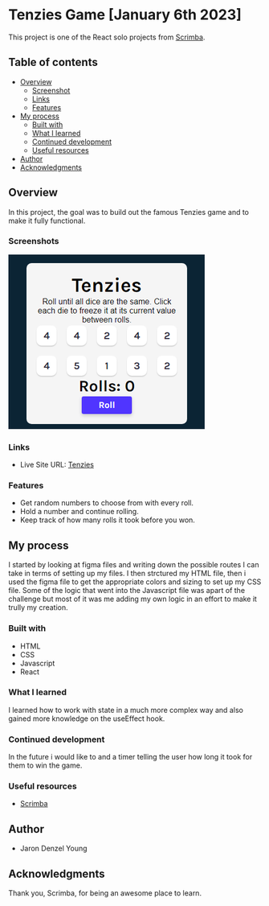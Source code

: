 # Tenzies Game [January 6th 2023]

This project is one of the React solo projects from [Scrimba](https://scrimba.com/).

## Table of contents

- [Overview](#overview)
  - [Screenshot](#screenshot)
  - [Links](#links)
  - [Features](#features)
- [My process](#my-process)
  - [Built with](#built-with)
  - [What I learned](#what-i-learned)
  - [Continued development](#continued-development)
  - [Useful resources](#useful-resources)
- [Author](#author)
- [Acknowledgments](#acknowledgments)

## Overview

In this project, the goal was to build out the famous Tenzies game
and to make it fully functional.

### Screenshots

![alt text](./src/assets/tenzies.png)

### Links

- Live Site URL: [Tenzies]()

### Features

- Get random numbers to choose from with every roll.
- Hold a number and continue rolling.
- Keep track of how many rolls it took before you won.

## My process

I started by looking at figma files and writing down the possible routes I can take in terms of setting up my files. I then strctured my HTML file, then i used the figma file to get the appropriate colors and sizing to set up my CSS file. Some of the logic that went into the Javascript file was apart of the challenge but most of it was me adding my own logic in an effort to make it trully my creation.

### Built with

- HTML
- CSS
- Javascript
- React

### What I learned

I learned how to work with state in a much more complex way and also
gained more knowledge on the useEffect hook.

### Continued development

In the future i would like to and a timer telling the user how long it took for them to win the game.

### Useful resources

- [Scrimba](https://scrimba.com//)

## Author

- Jaron Denzel Young

## Acknowledgments

Thank you, Scrimba, for being an awesome place to learn.
